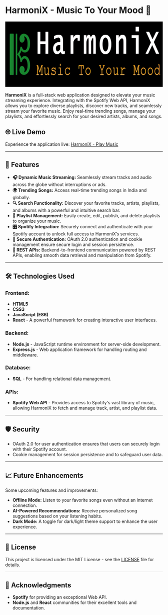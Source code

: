 # HarmoniX - Music To Your Mood 🎵

<img src="./vite-project/src/assets/media/Logo_Readme.png" alt="HarmoniX Logo" width="784" height="208">

<p>
  <strong>HarmoniX</strong> is a full-stack web application designed to elevate your music streaming experience. Integrating with the Spotify Web API, HarmoniX allows you to explore diverse playlists, discover new tracks, and seamlessly stream your favorite music. Enjoy real-time trending songs, manage your playlists, and effortlessly search for your desired artists, albums, and songs.
</p>

<h2>🌐 Live Demo</h2>
<p>
  Experience the application live: 
  <a href="https://harmonix-play.vercel.app" target="_blank">
    HarmoniX - Play Music
  </a>
</p>

<hr>

<h2>📜 Features</h2>

<ul>
  <li><strong>🎧 Dynamic Music Streaming:</strong> Seamlessly stream tracks and audio across the globe without interruptions or ads.</li>
  <li><strong>🌍 Trending Songs:</strong> Access real-time trending songs in India and globally.</li>
  <li><strong>🔍 Search Functionality:</strong> Discover your favorite tracks, artists, playlists, and albums with a powerful and intuitive search bar.</li>
  <li><strong>📑 Playlist Management:</strong> Easily create, edit, publish, and delete playlists to organize your music.</li>
  <li><strong>🎛️ Spotify Integration:</strong> Securely connect and authenticate with your Spotify account to unlock full access to HarmoniX’s services.</li>
  <li><strong>🔑 Secure Authentication:</strong> OAuth 2.0 authentication and cookie management ensure secure login and session persistence.</li>
  <li><strong>🔄 REST APIs:</strong> Backend-to-frontend communication powered by REST APIs, enabling smooth data retrieval and manipulation from Spotify.</li>
</ul>

<hr>

<h2>🛠️ Technologies Used</h2>

<h3>Frontend:</h3>
<ul>
  <li><strong>HTML5</strong></li>
  <li><strong>CSS3</strong></li>
  <li><strong>JavaScript (ES6)</strong></li>
  <li><strong>React</strong> - A powerful framework for creating interactive user interfaces.</li>
</ul>

<h3>Backend:</h3>
<ul>
  <li><strong>Node.js</strong> - JavaScript runtime environment for server-side development.</li>
  <li><strong>Express.js</strong> - Web application framework for handling routing and middleware.</li>
</ul>

<h3>Database:</h3>
<ul>
  <li><strong>SQL</strong> - For handling relational data management.</li>
</ul>

<h3>APIs:</h3>
<ul>
  <li><strong>Spotify Web API</strong> - Provides access to Spotify's vast library of music, allowing HarmoniX to fetch and manage track, artist, and playlist data.</li>
</ul>


<hr>

<h2>🛡️ Security</h2>

<ul>
  <li>OAuth 2.0 for user authentication ensures that users can securely login with their Spotify account.</li>
  <li>Cookie management for session persistence and to safeguard user data.</li>
</ul>

<hr>

<h2>📈 Future Enhancements</h2>

<p>Some upcoming features and improvements:</p>
<ul>
  <li><strong>Offline Mode:</strong> Listen to your favorite songs even without an internet connection.</li>
  <li><strong>AI-Powered Recommendations:</strong> Receive personalized song suggestions based on your listening habits.</li>
  <li><strong>Dark Mode:</strong> A toggle for dark/light theme support to enhance the user experience.</li>
</ul>

<hr>

<h2>📝 License</h2>

<p>This project is licensed under the MIT License - see the <a href="./LICENSE.txt">LICENSE</a> file for details.</p>

<hr>

<h2>🙌 Acknowledgments</h2>

<ul>
  <li><strong>Spotify</strong> for providing an exceptional Web API.</li>
  <li><strong>Node.js</strong> and <strong>React</strong> communities for their excellent tools and documentation.</li>
</ul>

